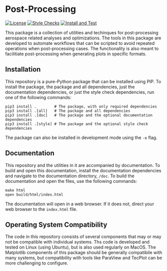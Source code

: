 Post-Processing
===============

[![License](https://img.shields.io/badge/License-MIT-blue.svg)](https://opensource.org/licenses/MIT)
[![Style Checks](https://github.com/bernardopacini/PostProcessing/actions/workflows/formatting.yaml/badge.svg?branch=main)](https://github.com/bernardopacini/PostProcessing/actions/workflows/formatting.yaml)
[![Install and Test](https://github.com/bernardopacini/PostProcessing/actions/workflows/install_test.yaml/badge.svg?branch=main)](https://github.com/bernardopacini/PostProcessing/actions/workflows/install_test.yaml)

This package is a collection of utilities and techinques for post-processing aerospace related analyses and optimizations.
The tools in this package are developed to automate workflows that can be scripted to avoid repeated operations when post-processing cases.
The functionality is also meant to facilitiate post-processing when generating plots in specific formats.

Installation
------------

This repository is a pure-Python package that can be installed using PIP.
To install the package, the package and all dependencies, just the documentation dependencies, or just the style check dependencies, run one of the following commands:

```
pip3 install .        # The package, with only required dependencies
pip3 install .[all]   # The package and all dependencies
pip3 install .[doc]   # The package and the optional documentation dependencies
pip3 install .[style] # The package and the optional style check dependencies
```

The package can also be installed in development mode using the `-e` flag.

Documentation
-------------

This repository and the utilities in it are accompanied by documentation.
To build and open this documentation, install the documentation dependencies and navigate to the documentation directory, `/doc`.
To build the documentation and open the files, use the following commands:

```
make html
open build/html/index.html
```

The documentation will open in a web browser.
If it does not, direct your web browser to the `index.html` file.


Operating System Compatibility
------------------------------

The code in this repository consists of several components that may or may not be compatible with individual systems.
Ths code is developed and tested on Linux (using Ubuntu), but is also used regularly on MacOS.
The Matplotlib components of this package should be generally compatibile with many systems, but compatibility with tools like ParaView and TecPlot can be more challenging to configure.
